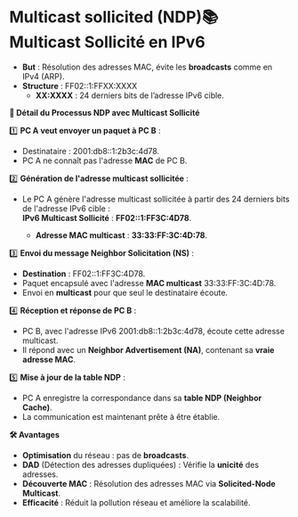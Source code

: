 # Multicast sollicited (NDP)**📚 Multicast Sollicité en IPv6**

- **But** : Résolution des adresses MAC, évite les **broadcasts** comme en IPv4 (ARP).
- **Structure** : FF02::1:FFXX:XXXX
  - **XX:XXXX** : 24 derniers bits de l’adresse IPv6 cible.



**🔄 Détail du Processus NDP avec Multicast Sollicité**

1️⃣ **PC A veut envoyer un paquet à PC B** :

- Destinataire : 2001:db8::1:2b3c:4d78.
- PC A ne connaît pas l'adresse **MAC** de PC B.

2️⃣ **Génération de l'adresse multicast sollicitée** :

- Le PC A génère l'adresse multicast sollicitée à partir des 24 derniers bits de l'adresse IPv6 cible :  
  **IPv6 Multicast Sollicité** : **FF02::1:FF3C:4D78**.

  - **Adresse MAC multicast** : **33:33:FF:3C:4D:78**.

3️⃣ **Envoi du message Neighbor Solicitation (NS)** :

- **Destination** : FF02::1:FF3C:4D78.
- Paquet encapsulé avec l'adresse **MAC multicast** 33:33:FF:3C:4D:78.
- Envoi en **multicast** pour que seul le destinataire écoute.

4️⃣ **Réception et réponse de PC B** :

- PC B, avec l'adresse IPv6 2001:db8::1:2b3c:4d78, écoute cette adresse multicast.
- Il répond avec un **Neighbor Advertisement (NA)**, contenant sa **vraie adresse MAC**.

5️⃣ **Mise à jour de la table NDP** :

- PC A enregistre la correspondance dans sa **table NDP (Neighbor Cache)**.
- La communication est maintenant prête à être établie.



**🛠 Avantages**

- **Optimisation** du réseau : pas de **broadcasts**.
- **DAD** (Détection des adresses dupliquées) : Vérifie la **unicité** des adresses.
- **Découverte MAC** : Résolution des adresses MAC via **Solicited-Node Multicast**.
- **Efficacité** : Réduit la pollution réseau et améliore la scalabilité.
